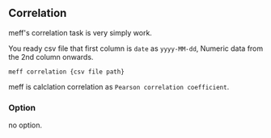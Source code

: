## Correlation
meff's correlation task is very simply work.

You ready csv file that first column is `date` as `yyyy-MM-dd`, Numeric data from the 2nd column onwards.

```
meff correlation {csv file path}
```

meff is calclation correlation as `Pearson correlation coefficient`.

### Option
no option.
